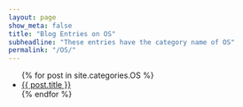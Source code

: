 ```yaml
---
layout: page
show_meta: false
title: "Blog Entries on OS"
subheadline: "These entries have the category name of OS"
permalink: "/OS/"
---
```

<ul>
    {% for post in site.categories.OS %}
    <li><a href="{{ site.url }}{{ post.url }}">{{ post.title }}</a></li>
    {% endfor %}
</ul>
